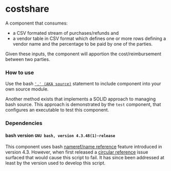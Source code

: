 # costshare
A component that consumes: 
- a CSV formated stream of purchases/refunds and
- a vendor table in CSV format which defines one or more rows defining a vendor name and the percentage to be paid by one of the parties.

Given these inputs, the component will apportion the cost/reimbursement between two parties.

### How to use
Use the bash [```'.' (AKA source)```](https://www.gnu.org/software/bash/manual/html_node/Bourne-Shell-Builtins.html) statement to include component into your own source module.

Another method exists that implements a SOLID approach to managing bash source.  This approach is demonstrated by the ```test``` component, that configures an executable to test this component.


### Dependencies
#### bash version ```GNU bash, version 4.3.48(1)-release```
This component uses bash [nameref/name reference](https://www.gnu.org/software/bash/manual/html_node/Shell-Parameters.html) feature introduced in version 4.3.  However, when first released a [circular reference](https://unix.stackexchange.com/questions/302578/circular-name-references-in-bash-shell-function-but-not-in-ksh) issue surfaced that would cause this script to fail.  It has since been addressed at least by the version used to develop this script. 
